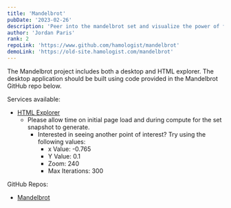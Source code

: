 ```yaml
---
title: 'Mandelbrot'
pubDate: '2023-02-26'
description: 'Peer into the mandelbrot set and visualize the power of fractals.'
author: 'Jordan Paris'
rank: 2
repoLink: 'https://www.github.com/hamologist/mandelbrot'
demoLink: 'https://old-site.hamologist.com/mandelbrot'
---
```


The Mandelbrot project includes both a desktop and HTML explorer.
The desktop application should be built using code provided in the Mandelbrot GitHub repo below.

Services available:
  * [HTML Explorer](https://www.hamologist.com/mandelbrot)
    * Please allow time on initial page load and during compute for the set snapshot to generate.
      * Interested in seeing another point of interest? Try using the following values:
        * x Value: -0.765
        * Y Value: 0.1
        * Zoom: 240
        * Max Iterations: 300

GitHub Repos:
  * [Mandelbrot](https://www.github.com/hamologist/mandelbrot)
